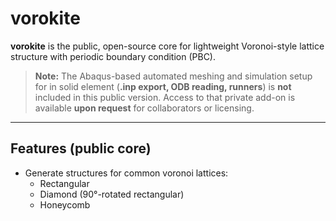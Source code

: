 # vorokite

**vorokite** is the public, open-source core for lightweight Voronoi-style lattice structure with periodic boundary condition (PBC).
> **Note:** The Abaqus-based automated meshing and simulation setup for  in solid element (**.inp export, ODB reading, runners**) is **not** included in this public version. Access to that private add-on is available **upon request** for collaborators or licensing.

---

## Features (public core)
- Generate structures for common voronoi lattices:
  - Rectangular
  - Diamond (90°-rotated rectangular)
  - Honeycomb

